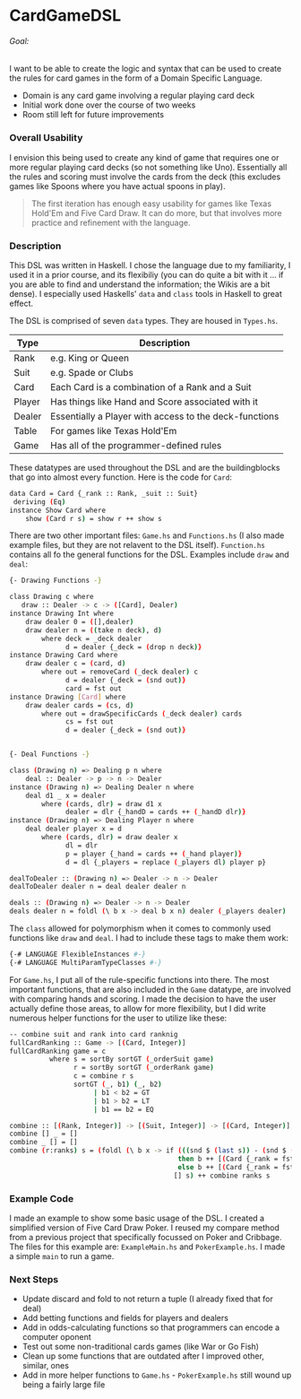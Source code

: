 # CardGameDSL

###### Goal:
I want to be able to create the logic and syntax that can be used to create the rules for card games in the form of a Domain Specific Language.  

  - Domain is any card game involving a regular playing card deck
  - Initial work done over the course of two weeks
  - Room still left for future improvements

### Overall Usability

I envision this being used to create any kind of game that requires one or more regular playing card decks (so not something like Uno).  Essentially all the rules and scoring must involve the cards from the deck (this excludes games like Spoons where you have actual spoons in play).

> The first iteration has enough easy usability
> for games like Texas Hold'Em and Five Card Draw.
> It can do more, but that involves more practice
> and refinement with the language.


### Description
This DSL was written in Haskell.  I chose the language due to my familiarity, I used it in a prior course, and its flexibiliy (you can do quite a bit with it ... if you are able to find and understand the information; the Wikis are a bit dense).  I especially used Haskells' `data` and `class` tools in Haskell to great effect.

The DSL is comprised of seven `data` types.  They are housed in `Types.hs`.

| Type | Description |
| ------ | ------ |
| Rank | e.g. King or Queen |
| Suit | e.g. Spade or Clubs |
| Card | Each Card is a combination of a Rank and a Suit |
| Player | Has things like Hand and Score associated with it |
| Dealer | Essentially a Player with access to the deck-functions |
| Table | For games like Texas Hold'Em |
| Game | Has all of the programmer-defined rules |

These datatypes are used throughout the DSL and are the buildingblocks that go into almost every function.  Here is the code for `Card`:

```sh
data Card = Card {_rank :: Rank, _suit :: Suit} 
 deriving (Eq)
instance Show Card where
    show (Card r s) = show r ++ show s
```

There are two other important files: `Game.hs` and `Functions.hs` (I also made example files, but they are not relavent to the DSL itself).  `Function.hs` contains all fo the general functions for the DSL.  Examples include `draw` and `deal`:

```sh
{- Drawing Functions -}

class Drawing c where
   draw :: Dealer -> c -> ([Card], Dealer)
instance Drawing Int where
    draw dealer 0 = ([],dealer)
    draw dealer n = ((take n deck), d)
        where deck = _deck dealer
              d = dealer {_deck = (drop n deck)}
instance Drawing Card where
    draw dealer c = (card, d)
        where out = removeCard (_deck dealer) c 
              d = dealer {_deck = (snd out)}
              card = fst out
instance Drawing [Card] where
    draw dealer cards = (cs, d)
        where out = drawSpecificCards (_deck dealer) cards
              cs = fst out
              d = dealer {_deck = (snd out)}


{- Deal Functions -}

class (Drawing n) => Dealing p n where
    deal :: Dealer -> p -> n -> Dealer
instance (Drawing n) => Dealing Dealer n where
    deal d1 _ x = dealer
        where (cards, dlr) = draw d1 x
              dealer = dlr {_handD = cards ++ (_handD dlr)}
instance (Drawing n) => Dealing Player n where
    deal dealer player x = d
        where (cards, dlr) = draw dealer x
              dl = dlr 
              p = player {_hand = cards ++ (_hand player)}
              d = dl {_players = replace (_players dl) player p}

dealToDealer :: (Drawing n) => Dealer -> n -> Dealer
dealToDealer dealer n = deal dealer dealer n

deals :: (Drawing n) => Dealer -> n -> Dealer
deals dealer n = foldl (\ b x -> deal b x n) dealer (_players dealer)  
```
The `class` allowed for polymorphism when it comes to commonly used functions like `draw` and `deal`.  I had to include these tags to make them work:

```sh
{-# LANGUAGE FlexibleInstances #-}
{-# LANGUAGE MultiParamTypeClasses #-}
```
For `Game.hs`, I put all of the rule-specific functions into there.  The most important functions, that are also included in the `Game` datatype, are involved with comparing hands and scoring.  I made the decision to have the user actually define those areas, to allow for more flexibility, but I did write numerous helper functions for the user to utilize like these:
```sh
-- combine suit and rank into card ranknig
fullCardRanking :: Game -> [(Card, Integer)]
fullCardRanking game = c
          where s = sortBy sortGT (_orderSuit game)
                r = sortBy sortGT (_orderRank game)
                c = combine r s
                sortGT (_, b1) (_, b2)
                     | b1 < b2 = GT
                     | b1 > b2 = LT
                     | b1 == b2 = EQ

combine :: [(Rank, Integer)] -> [(Suit, Integer)] -> [(Card, Integer)]
combine [] _ = []
combine _ [] = []
combine (r:ranks) s = (foldl (\ b x -> if (((snd $ (last s)) - (snd $ (head s))) == 0)
                                          then b ++ [(Card {_rank = fst r, _suit = fst x}, snd r)]
                                          else b ++ [(Card {_rank = fst r, _suit = fst x}, 4 * snd r + snd x)]) 
                                         [] s) ++ combine ranks s
```
### Example Code
I made an example to show some basic usage of the DSL.  I created a simplified version of Five Card Draw Poker.  I reused my compare method from a previous project that specifically focussed on Poker and Cribbage.  The files for this example are: `ExampleMain.hs` and `PokerExample.hs`.  I made a simple `main` to run a game.
### Next Steps
- Update discard and fold to not return a tuple (I already fixed that for deal)
- Add betting functions and fields for players and dealers
- Add in odds-calculating functions so that programmers can encode a computer oponent
- Test out some non-traditional cards games (like War or Go Fish)
- Clean up some functions that are outdated after I improved other, similar, ones
- Add in more helper functions to `Game.hs` - `PokerExample.hs` still wound up being a fairly large file